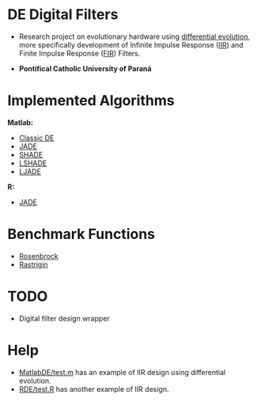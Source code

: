 # DE Digital Filters
  * Research project on evolutionary hardware using [differential evolution](https://en.wikipedia.org/wiki/Differential_evolution), more specifically development of Infinite Impulse Response ([IIR](https://en.wikipedia.org/wiki/Infinite_impulse_response)) and Finite Impulse Response ([FIR](https://en.wikipedia.org/wiki/Finite_impulse_response)) Filters.

  * **Pontifical Catholic University of Paraná**

# Implemented Algorithms
**Matlab:**
* [Classic DE](https://gitlab.com/gbrunow/de-digital-filters/blob/master/MatlabDE/DE.m)
* [JADE](https://gitlab.com/gbrunow/de-digital-filters/blob/master/MatlabDE/JADE.m)
* [SHADE](https://gitlab.com/gbrunow/de-digital-filters/blob/master/MatlabDE/SHADE.m)
* [LSHADE](https://gitlab.com/gbrunow/de-digital-filters/blob/master/MatlabDE/LSHADE.m)
* [LJADE](https://gitlab.com/gbrunow/de-digital-filters/commit/104aa45644dafd9fcf49b6baac0bb835b0e49a8b)

**R:**
* [JADE](https://gitlab.com/gbrunow/de-digital-filters/blob/master/RDE/JADE.R)

# Benchmark Functions
* [Rosenbrock](https://en.wikipedia.org/wiki/Rosenbrock_function)
* [Rastrigin](https://en.wikipedia.org/wiki/Rastrigin_function)

# TODO
* Digital filter design wrapper

# Help
* [MatlabDE/test.m](https://gitlab.com/gbrunow/de-digital-filters/blob/master/MatlabDE/test.m) has an example of IIR design using differential evolution.
* [RDE/test.R](https://gitlab.com/gbrunow/de-digital-filters/blob/master/RDE/test.R) has another example of IIR design.

